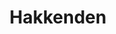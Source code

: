 --- 
title: "Hakkenden"
publishdate: "2019-10-4T16:48:46+02:00"
src: "https://365manga.net/manga/hakkenden"
image: "https://data.365manga.net/images/thumbnails/1403-hakkenden.jpg"
description: "Five years previously everyone in Ootsuka village died in a plague, but there were 3 survivors, or rather one survivor who refused to let the other two remain dead. They took shelter in a church near another village, which happens to be near a dark and dangerous forest. The church, as well as the survivors, are viewed with suspicion by the villagers. Now the Imperial Church comes in search of…"
---